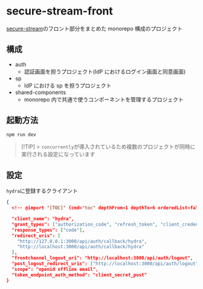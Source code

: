 # secure-stream-front

[secure-stream](https://github.com/k-narusawa/secure-stream)のフロント部分をまとめた monorepo 構成のプロジェクト

## 構成

- auth
  - 認証画面を担うプロジェクト(IdP におけるログイン画面と同意画面)
- sp
  - IdP における sp を担うプロジェクト
- shared-components
  - monorepo 内で共通で使うコンポーネントを管理するプロジェクト

## 起動方法

```sh
npm run dev
```

> [!TIP] > `concurrently`が導入されているため複数のプロジェクトが同時に実行される設定になっています

## 設定

`hydra`に登録するクライアント

```json
{
  <!-- @import "[TOC]" {cmd="toc" depthFrom=1 depthTo=6 orderedList=false} -->

  "client_name": "hydra",
  "grant_types": ["authorization_code", "refresh_token", "client_credentials"],
  "response_types": ["code"],
  "redirect_uris": [
    "http://127.0.0.1:3000/api/auth/callback/hydra",
    "http://localhost:3000/api/auth/callback/hydra"
  ],
  "frontchannel_logout_uri": "http://localhost:3000/api/auth/logout",
  "post_logout_redirect_uris": ["http://localhost:3000/api/auth/logout"],
  "scope": "openid offline email",
  "token_endpoint_auth_method": "client_secret_post"
}
```
